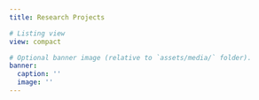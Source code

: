```yaml
---
title: Research Projects

# Listing view
view: compact

# Optional banner image (relative to `assets/media/` folder).
banner:
  caption: ''
  image: ''
---
```

